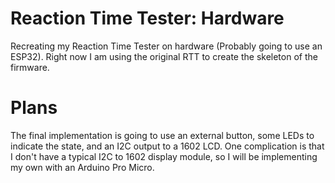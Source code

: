 # Reaction Time Tester: Hardware
Recreating my Reaction Time Tester on hardware (Probably going to use an ESP32). Right now I am using the original RTT to create the skeleton of the firmware.

# Plans
The final implementation is going to use an external button, some LEDs to indicate the state, and an I2C output to a 1602 LCD. One complication is that I don't have a typical I2C to 1602 display module, so I will be implementing my own with an Arduino Pro Micro. 
